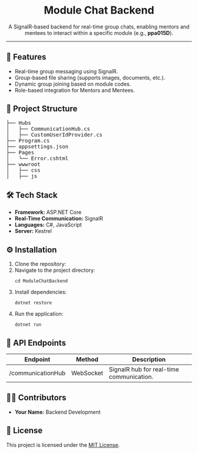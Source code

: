 <h1 align="center">Module Chat Backend</h1>
<p align="center">
  A SignalR-based backend for real-time group chats, enabling mentors and mentees to interact within a specific module (e.g., <strong>ppa015D</strong>).
</p>

<hr />

<h2>🚀 Features</h2>
<ul>
  <li>Real-time group messaging using SignalR.</li>
  <li>Group-based file sharing (supports images, documents, etc.).</li>
  <li>Dynamic group joining based on module codes.</li>
  <li>Role-based integration for Mentors and Mentees.</li>
</ul>

<h2>📁 Project Structure</h2>
<pre>
├── Hubs
│   ├── CommunicationHub.cs
│   ├── CustomUserIdProvider.cs
├── Program.cs
├── appsettings.json
├── Pages
│   └── Error.cshtml
├── wwwroot
│   ├── css
│   ├── js
</pre>

<h2>🛠️ Tech Stack</h2>
<ul>
  <li><strong>Framework:</strong> ASP.NET Core</li>
  <li><strong>Real-Time Communication:</strong> SignalR</li>
  <li><strong>Languages:</strong> C#, JavaScript</li>
  <li><strong>Server:</strong> Kestrel</li>
</ul>

<h2>⚙️ Installation</h2>
<ol>
  <li>Clone the repository:
  </li>
  <li>Navigate to the project directory:
    <pre><code>cd ModuleChatBackend</code></pre>
  </li>
  <li>Install dependencies:
    <pre><code>dotnet restore</code></pre>
  </li>
  <li>Run the application:
    <pre><code>dotnet run</code></pre>
  </li>
</ol>

<h2>🔑 API Endpoints</h2>
<table>
  <thead>
    <tr>
      <th>Endpoint</th>
      <th>Method</th>
      <th>Description</th>
    </tr>
  </thead>
  <tbody>
    <tr>
      <td>/communicationHub</td>
      <td>WebSocket</td>
      <td>SignalR hub for real-time communication.</td>
    </tr>
  </tbody>
</table>

<h2>👨‍💻 Contributors</h2>
<ul>
  <li><strong>Your Name:</strong> Backend Development</li>
</ul>

<h2>📄 License</h2>
<p>This project is licensed under the <a href="LICENSE">MIT License</a>.</p>

